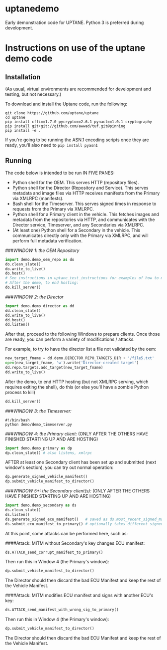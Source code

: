 # uptanedemo
Early demonstration code for UPTANE. Python 3 is preferred during development.

# Instructions on use of the uptane demo code
## Installation
(As usual, virtual environments are recommended for development and testing, but not necessary.)

To download and install the Uptane code, run the following:
```shell
git clone https://github.com/uptane/uptane
cd uptane
pip install cffi==1.7.0 pycrypto==2.6.1 pynacl==1.0.1 cryptography
pip install git+git://github.com/awwad/tuf.git@pinning
pip install -e .
```

If you're going to be running the ASN.1 encoding scripts once they are ready, you'll also need to `pip install pyasn1`


## Running
The code below is intended to be run IN FIVE PANES:
- Python shell for the OEM. This serves HTTP (repository files).
- Python shell for the Director (Repository and Service). This serves metadata and image files via HTTP receives manifests from the Primary via XMLRPC (manifests).
- Bash shell for the Timeserver. This serves signed times in response to requests from the Primary via XMLRPC.
- Python shell for a Primary client in the vehicle. This fetches images and metadata from the repositories via HTTP, and communicates with the Director service, Timeserver, and any Secondaries via XMLRPC.
- (At least one) Python shell for a Secondary in the vehicle. This communicates directly only with the Primary via XMLRPC, and will perform full metadata verification.


###*WINDOW 1: the OEM Repository*
```python
import demo.demo_oem_repo as do
do.clean_slate()
do.write_to_live()
do.host()
# See instructions in uptane_test_instructions for examples of how to manipulate further.
# After the demo, to end hosting:
do.kill_server()
```


###*WINDOW 2: the Director*
```python
import demo.demo_director as dd
dd.clean_slate()
dd.write_to_live()
dd.host()
dd.listen()
```

After that, proceed to the following Windows to prepare clients.
Once those are ready,  you can perform a variety of modifications / attacks.

For example, to try to have the director list a file not validated by the oem:
```python
new_target_fname = dd.demo.DIRECTOR_REPO_TARGETS_DIR + '/file5.txt'
open(new_target_fname, 'w').write('Director-created target')
dd.repo.targets.add_target(new_target_fname)
dd.write_to_live()
```

After the demo, to end HTTP hosting (but not XMLRPC serving, which requires
exiting the shell), do this (or else you'll have a zombie Python process to kill)
```python
dd.kill_server()
```


###*WINDOW 3: the Timeserver:*
```shell
#!/bin/bash
python demo/demo_timeserver.py
```

###*WINDOW 4: the Primary client:*
(ONLY AFTER THE OTHERS HAVE FINISHED STARTING UP AND ARE HOSTING)
```python
import demo.demo_primary as dp
dp.clean_slate() # also listens, xmlrpc
```
AFTER at least one Secondary client has been set up and submitted
(next window's section), you can try out normal operation:
```python
dp.generate_signed_vehicle_manifest()
dp.submit_vehicle_manifest_to_director()
```


###*WINDOW 5+: the Secondary client(s):*
(ONLY AFTER THE OTHERS HAVE FINISHED STARTING UP AND ARE HOSTING)
```python
import demo.demo_secondary as ds
ds.clean_slate()
ds.listen()
ds.generate_signed_ecu_manifest()   # saved as ds.most_recent_signed_manifest
ds.submit_ecu_manifest_to_primary() # optionally takes different signed manifest
```

At this point, some attacks can be performed here, such as:

####Attack: MITM without Secondary's key changes ECU manifest:
```python
ds.ATTACK_send_corrupt_manifest_to_primary()
```
Then run this in Window 4 (the Primary's window):
```python
dp.submit_vehicle_manifest_to_director()
```
The Director should then discard the bad ECU Manifest and keep the rest of the Vehicle Manifest.


####Attack: MITM modifies ECU manifest and signs with another ECU's key:
```python
ds.ATTACK_send_manifest_with_wrong_sig_to_primary()
```
Then run this in Window 4 (the Primary's window):
```python
dp.submit_vehicle_manifest_to_director()
```
The Director should then discard the bad ECU Manifest and keep the rest of the Vehicle Manifest.
